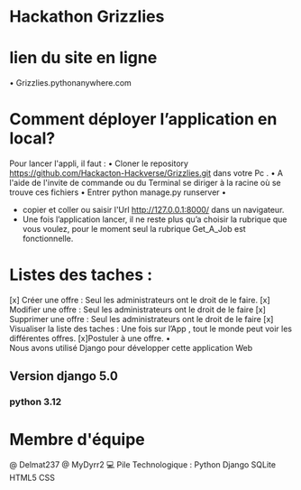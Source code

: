 # Hackathon Grizzlies
# lien du site en ligne 
•	Grizzlies.pythonanywhere.com
# Comment déployer l’application en local?
Pour lancer l'appli, il faut :
•	Cloner le repository https://github.com/Hackacton-Hackverse/Grizzlies.git dans votre Pc .
•	A l'aide de l'invite de commande ou du Terminal se diriger à la racine où se trouve ces fichiers
•	Entrer python manage.py runserver
•	
*	copier et coller ou saisir l'Url http://127.0.0.1:8000/ dans un navigateur.
*	Une fois l’application lancer, il ne reste plus qu’a choisir la rubrique que vous voulez, pour le moment seul la rubrique Get_A_Job est fonctionnelle.

# Listes des taches :
[x] Créer une offre : Seul les administrateurs ont le droit de le faire.
[x] Modifier une offre : Seul les administrateurs ont le droit de le faire
[x] Supprimer une offre : Seul les administrateurs ont le droit de le faire
[x] Visualiser la liste des taches : Une fois sur l’App , tout le monde peut voir les différentes offres.
[x]Postuler à une offre.
•	
Nous avons utilisé Django pour développer cette application Web 
## Version django 5.0
### python 3.12
# Membre d'équipe
@ Delmat237 @ MyDyrr2
💻 Pile Technologique : Python Django SQLite HTML5 CSS

